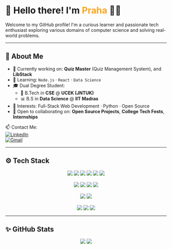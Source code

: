 

# 👋 Hello there! I'm <span style="color:#FCA61F;">Praha</span> 👨‍💻

Welcome to my GitHub profile! I'm a curious learner and passionate tech enthusiast exploring various domains of computer science and solving real-world problems.

---

## 🚀 About Me

- 🔭 Currently working on: **Quiz Master** (Quiz Management System), and **LibStack**
- 🌱 Learning: `Node.js` · `React` · `Data Science`
- 🎓 Dual Degree Student:
  - 🧠 B.Tech in **CSE** @ **UCEK (JNTUK)**
  - 📊 B.S in **Data Science** @ **IIT Madras**
- 👀 Interests: Full-Stack Web Development · Python · Open Source
- 🤝 Open to collaborating on: **Open Source Projects**, **College Tech Fests**, **Internships**

📫 Contact Me:  
[![LinkedIn](https://img.shields.io/badge/LinkedIn-blue?logo=linkedin&logoColor=white)](https://linkedin.com/in/umamanipraharshitha)  
[![Gmail](https://img.shields.io/badge/Gmail-D14836?logo=gmail&logoColor=white)](mailto:mpraharshitha2006@gmail.com)

---

## ⚙️ Tech Stack

<p align="center">
  <img src="https://img.shields.io/badge/Python-3776AB?style=for-the-badge&logo=python&logoColor=white"/>
  <img src="https://img.shields.io/badge/C-00599C?style=for-the-badge&logo=c&logoColor=white"/>
  <img src="https://img.shields.io/badge/Java-ED8B00?style=for-the-badge&logo=java&logoColor=white"/>
  <img src="https://img.shields.io/badge/JavaScript-F7DF1E?style=for-the-badge&logo=javascript&logoColor=black"/>
  <img src="https://img.shields.io/badge/HTML5-E34F26?style=for-the-badge&logo=html5&logoColor=white"/>
  <img src="https://img.shields.io/badge/CSS3-1572B6?style=for-the-badge&logo=css3&logoColor=white"/>
  <br/><br/>
  <img src="https://img.shields.io/badge/Flask-000000?style=for-the-badge&logo=flask&logoColor=white"/>
  <img src="https://img.shields.io/badge/Node.js-339933?style=for-the-badge&logo=nodedotjs&logoColor=white"/>
  <img src="https://img.shields.io/badge/React-61DAFB?style=for-the-badge&logo=react&logoColor=black"/>
  <img src="https://img.shields.io/badge/Bootstrap-563D7C?style=for-the-badge&logo=bootstrap&logoColor=white"/>
  <br/><br/>
  <img src="https://img.shields.io/badge/MySQL-00758F?style=for-the-badge&logo=mysql&logoColor=white"/>
  <img src="https://img.shields.io/badge/SQLite-003B57?style=for-the-badge&logo=sqlite&logoColor=white"/>
  <br/><br/>
  <img src="https://img.shields.io/badge/VSCode-007ACC?style=for-the-badge&logo=visual-studio-code&logoColor=white"/>
  <img src="https://img.shields.io/badge/Git-F05032?style=for-the-badge&logo=git&logoColor=white"/>
  <img src="https://img.shields.io/badge/GitHub-181717?style=for-the-badge&logo=github&logoColor=white"/>
</p>

---

## ✨ GitHub Stats

<p align="center">
  <img src="https://github-readme-stats.vercel.app/api?username=Praha289&show_icons=true&theme=radical" />
  <img src="https://github-readme-stats.vercel.app/api/top-langs/?username=Praha289&layout=compact&theme=radical" />
</p>

